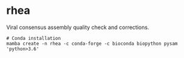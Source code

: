 # rhea
Viral consensus assembly quality check and corrections.

```
# Conda installation
mamba create -n rhea -c conda-forge -c bioconda biopython pysam 'python>3.6'
```
